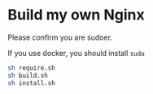 # Build my own Nginx

Please confirm you are sudoer.

If you use docker, you should install `sudo`

```bash
sh require.sh
sh build.sh
sh install.sh
```
